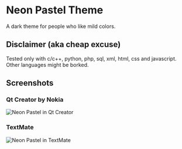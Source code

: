 # Neon Pastel Theme

A dark theme for people who like mild colors.

## Disclaimer (aka cheap excuse)
Tested only with c/c++, python, php, sql, xml, html, css and javascript. Other languages might be borked.

## Screenshots

### Qt Creator by Nokia
![Neon Pastel in Qt Creator](https://github.com/aas/neon-pastel/raw/master/images/screenshots/qt-creator.png)

### TextMate
![Neon Pastel in TextMate](https://github.com/aas/neon-pastel/raw/master/images/screenshots/textmate.png)